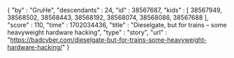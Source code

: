 {
  "by" : "GruHe",
  "descendants" : 24,
  "id" : 38567687,
  "kids" : [ 38567949, 38568502, 38568443, 38568192, 38568074, 38568086, 38567688 ],
  "score" : 110,
  "time" : 1702034436,
  "title" : "Dieselgate, but for trains – some heavyweight hardware hacking",
  "type" : "story",
  "url" : "https://badcyber.com/dieselgate-but-for-trains-some-heavyweight-hardware-hacking/"
}
